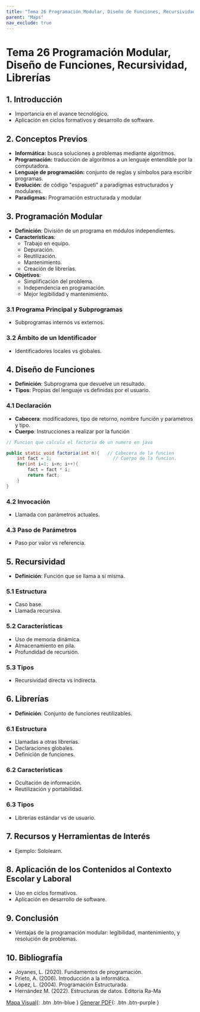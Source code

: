 ```yaml
---
title: "Tema 26 Programación Modular, Diseño de Funciones, Recursividad, Librerías"
parent: "Maps"
nav_exclude: true
---
```


# Tema 26 Programación Modular, Diseño de Funciones, Recursividad, Librerías

## 1. Introducción
- Importancia en el avance tecnológico.
- Aplicación en ciclos formativos y desarrollo de software.

## 2. Conceptos Previos
- **Informática:** busca soluciones a problemas mediante algoritmos.
- **Programación:** traducción de algoritmos a un lenguaje entendible por la computadora.
- **Lenguaje de programación:** conjunto de reglas y símbolos para escribir programas.
- **Evolución:** de código "espagueti" a paradigmas estructurados y modulares.
- **Paradigmas:** Programación estructurada y modular

## 3. Programación Modular
- **Definición**: División de un programa en módulos independientes.
- **Características**:
  - Trabajo en equipo.
  - Depuración.
  - Reutilización.
  - Mantenimiento.
  - Creación de librerías.
- **Objetivos**:
  - Simplificación del problema.
  - Independencia en programación.
  - Mejor legibilidad y mantenimiento.

### 3.1 Programa Principal y Subprogramas
- Subprogramas internos vs externos.

### 3.2 Ámbito de un Identificador
- Identificadores locales vs globales.

## 4. Diseño de Funciones
- **Definición**: Subprograma que devuelve un resultado.
- **Tipos**: Propias del lenguaje vs definidas por el usuario.

### 4.1 Declaración
- **Cabecera**: modificadores, tipo de retorno, nombre función y parametros y tipo.
- **Cuerpo**: Instrucciones a realizar por la función

```java
// Funcion que calcula el factoria de un numero en java

public static void factoria(int n){   // Cabecera de la funcion
    int fact = 1;                       // Cuerpo de la funcion.
    for(int i=1; i<n; i++){
        fact = fact * i;
        return fact;
    }
}
```
### 4.2 Invocación
- Llamada con parámetros actuales.

### 4.3 Paso de Parámetros
- Paso por valor vs referencia.

## 5. Recursividad
- **Definición**: Función que se llama a sí misma.

### 5.1 Estructura
- Caso base.
- Llamada recursiva.

### 5.2 Características
- Uso de memoria dinámica.
- Almacenamiento en pila.
- Profundidad de recursión.

### 5.3 Tipos
- Recursividad directa vs indirecta.

## 6. Librerías
- **Definición**: Conjunto de funciones reutilizables.

### 6.1 Estructura
- Llamadas a otras librerías.
- Declaraciones globales.
- Definición de funciones.

### 6.2 Características
- Ocultación de información.
- Reutilización y portabilidad.

### 6.3 Tipos
- Librerías estándar vs de usuario.

## 7. Recursos y Herramientas de Interés
- Ejemplo: Sololearn.

## 8. Aplicación de los Contenidos al Contexto Escolar y Laboral
- Uso en ciclos formativos.
- Aplicación en desarrollo de software.

## 9. Conclusión
- Ventajas de la programación modular: legibilidad, mantenimiento, y resolución de problemas.

## 10. Bibliografía
- Joyanes, L. (2020). Fundamentos de programación.
- Prieto, A. (2006). Introducción a la informática.
- López, L. (2004). Programación Estructurada.
- Hernández M. (2022). Estructuras de datos. Editoria Ra-Ma

[Mapa Visual](tema26map.html){: .btn .btn-blue }
[Generar PDF](tema26.pdf){: .btn .btn-purple }